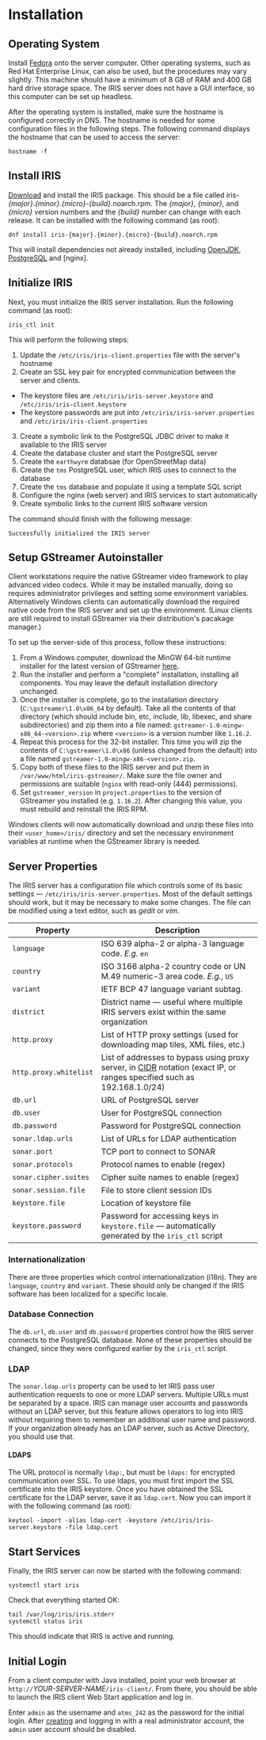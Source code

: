 # Installation

## Operating System

Install [Fedora] onto the server computer.  Other operating systems, such as Red
Hat Enterprise Linux, can also be used, but the procedures may vary slightly.
This machine should have a minimum of 8 GB of RAM and 400 GB hard drive storage
space.  The IRIS server does not have a GUI interface, so this computer can be
set up headless.

After the operating system is installed, make sure the hostname is configured
correctly in DNS.  The hostname is needed for some configuration files in the
following steps.  The following command displays the hostname that can be used
to access the server:
```
hostname -f
```

## Install IRIS

[Download] and install the IRIS package.  This should be a file called
iris-_{major}_._{minor}_._{micro}_-_{build}_.noarch.rpm.  The _{major}_,
_{minor}_, and _{micro}_ version numbers and the _{build}_ number can change
with each release.  It can be installed with the following command (as root):
```
dnf install iris-{major}.{minor}.{micro}-{build}.noarch.rpm
```

This will install dependencies not already installed, including [OpenJDK],
[PostgreSQL] and [nginx].

## Initialize IRIS

Next, you must initialize the IRIS server installation.  Run the following
command (as root):
```
iris_ctl init
```

This will perform the following steps:

1. Update the `/etc/iris/iris-client.properties` file with the server's hostname
2. Create an SSL key pair for encrypted communication between the server and
   clients.
 - The keystore files are `/etc/iris/iris-server.keystore` and
   `/etc/iris/iris-client.keystore`
 - The keystore passwords are put into `/etc/iris/iris-server.properties` and
   `/etc/iris/iris-client.properties`
3. Create a symbolic link to the PostgreSQL JDBC driver to make it available to
   the IRIS server
4. Create the database cluster and start the PostgreSQL server
5. Create the `earthwyrm` databsae (for OpenStreetMap data)
6. Create the `tms` PostgreSQL user, which IRIS uses to connect to the database
7. Create the `tms` database and populate it using a template SQL script
8. Configure the nginx (web server) and IRIS services to start automatically
9. Create symbolic links to the current IRIS software version

The command should finish with the following message:
```
Successfully initialized the IRIS server
```

## Setup GStreamer Autoinstaller

Client workstations require the native GStreamer video framework to play
advanced video codecs.  While it may be installed manually, doing so requires
administrator privileges and setting some environment variables.  Alternatively
Windows clients can automatically download the required native code from the
IRIS server and set up the environment.  (Linux clients are still required to
install GStreamer via their distribution's pacakage manager.)

To set up the server-side of this process, follow these instructions:

1. From a Windows computer, download the MinGW 64-bit runtime installer for
   the latest version of GStreamer [here](https://gstreamer.freedesktop.org/download/).
2. Run the installer and perform a "complete" installation, installing all
   components.  You may leave the default installation directory unchanged.
3. Once the installer is complete, go to the installation directory 
   (`C:\gstreamer\1.0\x86_64` by default).  Take all the contents of that
   directory (which should include bin, etc, include, lib, libexec, and share
   subdirectories) and zip them into a file named:
   `gstreamer-1.0-mingw-x86_64-<version>.zip` where `<version>` is a version
   number like `1.16.2`.
4. Repeat this process for the 32-bit installer.  This time you will zip the
   contents of `C:\gstreamer\1.0\x86` (unless changed from the default) into a
   file named `gstreamer-1.0-mingw-x86-<version>.zip`.
5. Copy both of these files to the IRIS server and put them in
   `/var/www/html/iris-gstreamer/`.  Make sure the file owner and permissions
   are suitable (`nginx` with read-only (444) permissions).
6. Set `gstreamer_version` in `project.properties` to the version of
   GStreamer you installed (e.g. `1.16.2`).  After changing this value, you
   must rebuild and reinstall the IRIS RPM.
   
Windows clients will now automatically download and unzip these files into
their `<user_home>/iris/` directory and set the necessary environment variables
at runtime when the GStreamer library is needed.

## Server Properties

The IRIS server has a configuration file which controls some of its basic
settings — `/etc/iris/iris-server.properties`.  Most of the default settings
should work, but it may be necessary to make some changes.  The file can be
modified using a text editor, such as _gedit_ or _vim_.

Property               | Description
-----------------------|-------------------------------------------------------
`language`             | ISO 639 alpha-2 or alpha-3 language code.  _E.g._ `en`
`country`              | ISO 3166 alpha-2 country code or UN M.49 numeric-3 area code.  _E.g._, `US`
`variant`              | IETF BCP 47 language variant subtag.
`district`             | District name — useful where multiple IRIS servers exist within the same organization
`http.proxy`           | List of HTTP proxy settings (used for downloading map tiles, XML files, etc.)
`http.proxy.whitelist` | List of addresses to bypass using proxy server, in [CIDR] notation (exact IP, or ranges specified such as 192.168.1.0/24)
`db.url`               | URL of PostgreSQL server
`db.user`              | User for PostgreSQL connection
`db.password`          | Password for PostgreSQL connection
`sonar.ldap.urls`      | List of URLs for LDAP authentication
`sonar.port`           | TCP port to connect to SONAR
`sonar.protocols`      | Protocol names to enable (regex)
`sonar.cipher.suites`  | Cipher suite names to enable (regex)
`sonar.session.file`   | File to store client session IDs
`keystore.file`        | Location of keystore file
`keystore.password`    | Password for accessing keys in `keystore.file` — automatically generated by the `iris_ctl` script

### Internationalization

There are three properties which control internationalization (i18n).  They are
`language`, `country` and `variant`.  These should only be changed if the IRIS
software has been localized for a specific locale.

### Database Connection

The `db.url`, `db.user` and `db.password` properties control how the IRIS server
connects to the PostgreSQL database.  None of these properties should be
changed, since they were configured earlier by the `iris_ctl` script.

### LDAP

The `sonar.ldap.urls` property can be used to let IRIS pass user authentication
requests to one or more LDAP servers.  Multiple URLs must be separated by a
space.  IRIS can manage user accounts and passwords without an LDAP server, but
this feature allows operators to log into IRIS without requiring them to
remember an additional user name and password.  If your organization already has
an LDAP server, such as Active Directory, you should use that.

#### LDAPS

The URL protocol is normally `ldap:`, but must be `ldaps:` for encrypted
communication over SSL.  To use ldaps, you must first import the SSL certificate
into the IRIS keystore.  Once you have obtained the SSL certificate for the LDAP
server, save it as `ldap.cert`.  Now you can import it with the following
command (as root):
```
keytool -import -alias ldap-cert -keystore /etc/iris/iris-server.keystore -file ldap.cert
```

## Start Services

Finally, the IRIS server can now be started with the following command:
```
systemctl start iris
```

Check that everything started OK:
```
tail /var/log/iris/iris.stderr
systemctl status iris
```

This should indicate that IRIS is active and running.

## Initial Login

From a client computer with Java installed, point your web browser at
`http://`_YOUR-SERVER-NAME_`/iris-client/`.  From there, you should be able to
launch the IRIS client Web Start application and log in.

Enter `admin` as the username and `atms_242` as the password for the initial
login.  After [creating] and logging in with a real administrator account, the
`admin` user account should be disabled.


[CIDR]: https://en.wikipedia.org/wiki/Classless_Inter-Domain_Routing
[creating]: user_roles.html
[Download]: http://iris.dot.state.mn.us/rpms/
[Fedora]: http://fedoraproject.org
[ngihnx]: https://nginx.org/en/
[OpenJDK]: http://openjdk.java.net
[PostgreSQL]: http://www.postgresql.org
